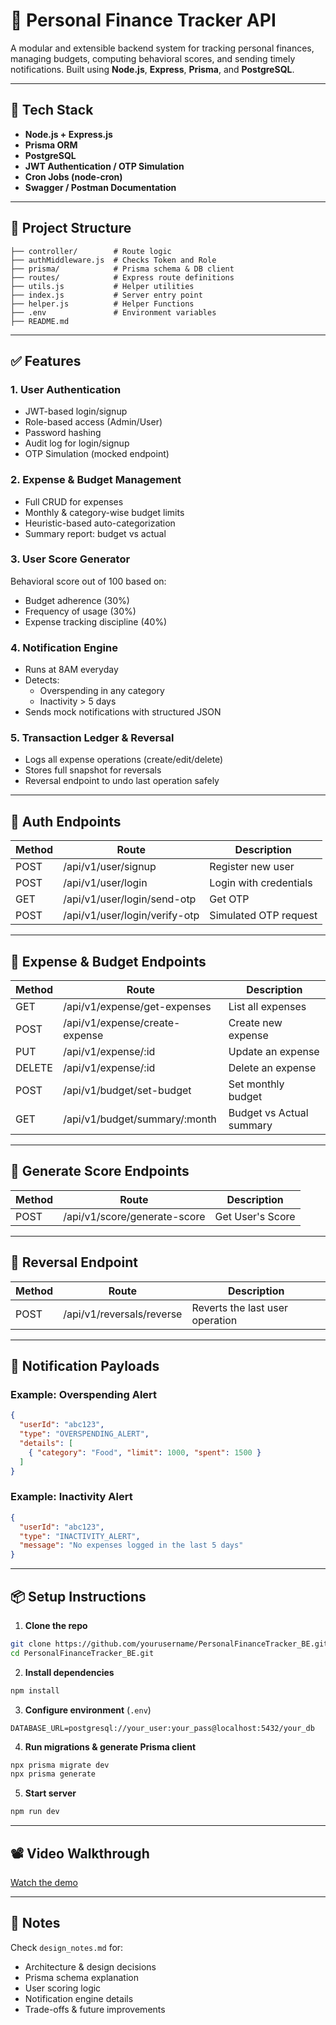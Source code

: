 # 💸 Personal Finance Tracker API

A modular and extensible backend system for tracking personal finances, managing budgets, computing behavioral scores, and sending timely notifications. Built using **Node.js**, **Express**, **Prisma**, and **PostgreSQL**.

---

## 🧰 Tech Stack

- **Node.js + Express.js**
- **Prisma ORM**
- **PostgreSQL**
- **JWT Authentication / OTP Simulation**
- **Cron Jobs (node-cron)**
- **Swagger / Postman Documentation**

---

## 📁 Project Structure

```
├── controller/        # Route logic
├── authMiddleware.js  # Checks Token and Role 
├── prisma/            # Prisma schema & DB client
├── routes/            # Express route definitions
├── utils.js           # Helper utilities
├── index.js           # Server entry point
├── helper.js          # Helper Functions
├── .env               # Environment variables
├── README.md
```

---

## ✅ Features

### 1. User Authentication

- JWT-based login/signup
- Role-based access (Admin/User)
- Password hashing
- Audit log for login/signup
- OTP Simulation (mocked endpoint)

### 2. Expense & Budget Management

- Full CRUD for expenses
- Monthly & category-wise budget limits
- Heuristic-based auto-categorization
- Summary report: budget vs actual

### 3. User Score Generator

Behavioral score out of 100 based on:

- Budget adherence (30%)
- Frequency of usage (30%)
- Expense tracking discipline (40%)

### 4. Notification Engine

- Runs at 8AM everyday 
- Detects:
  - Overspending in any category
  - Inactivity > 5 days
- Sends mock notifications with structured JSON

### 5. Transaction Ledger & Reversal

- Logs all expense operations (create/edit/delete)
- Stores full snapshot for reversals
- Reversal endpoint to undo last operation safely

---

## 🔐 Auth Endpoints

| Method | Route                          | Description            |
| ------ | ------------------------------ | ---------------------- |
| POST   | /api/v1/user/signup            | Register new user      |
| POST   | /api/v1/user/login             | Login with credentials |
| GET    | /api/v1/user/login/send-otp    | Get OTP                |
| POST   | /api/v1/user/login/verify-otp  | Simulated OTP request  |

---

## 💸 Expense & Budget Endpoints

| Method | Route                             | Description              |
| ------ | --------------------------------- | ------------------------ |
| GET    | /api/v1/expense/get-expenses      | List all expenses        |
| POST   | /api/v1/expense/create-expense    | Create new expense       |
| PUT    | /api/v1/expense/\:id              | Update an expense        |
| DELETE | /api/v1/expense/\:id              | Delete an expense        |
| POST   | /api/v1/budget/set-budget         | Set monthly budget       |
| GET    | /api/v1/budget/summary/\:month    | Budget vs Actual summary |

---

## 🔁 Generate Score Endpoints

| Method | Route                          | Description                     |
| ------ | ------------------------------ | ------------------------------- |
| POST   | /api/v1/score/generate-score   | Get User's Score                |

---

## 🔁 Reversal Endpoint

| Method | Route                    | Description                     |
| ------ | ------------------------ | ------------------------------- |
| POST   | /api/v1/reversals/reverse| Reverts the last user operation |

---

## 🔔 Notification Payloads

### Example: Overspending Alert

```json
{
  "userId": "abc123",
  "type": "OVERSPENDING_ALERT",
  "details": [
    { "category": "Food", "limit": 1000, "spent": 1500 }
  ]
}
```

### Example: Inactivity Alert

```json
{
  "userId": "abc123",
  "type": "INACTIVITY_ALERT",
  "message": "No expenses logged in the last 5 days"
}
```

---

## 📦 Setup Instructions

1. **Clone the repo**

```bash
git clone https://github.com/yourusername/PersonalFinanceTracker_BE.git
cd PersonalFinanceTracker_BE.git
```

2. **Install dependencies**

```bash
npm install
```

3. **Configure environment** (`.env`)

```
DATABASE_URL=postgresql://your_user:your_pass@localhost:5432/your_db
```

4. **Run migrations & generate Prisma client**

```bash
npx prisma migrate dev
npx prisma generate
```

5. **Start server**

```bash
npm run dev
```

---

## 📽 Video Walkthrough
[Watch the demo](https://drive.google.com/file/d/1LDmkKIMktxjP6dAdMoWkB7WXSfhXGot7/view?usp=sharing)

---

## 📌 Notes

Check `design_notes.md` for:

- Architecture & design decisions
- Prisma schema explanation
- User scoring logic
- Notification engine details
- Trade-offs & future improvements




